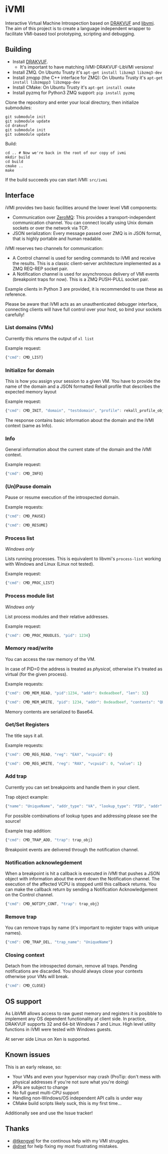 iVMI
====

Interactive Virtual Machine Introspection based on [DRAKVUF](https://drakvuf.com) and [libvmi](http://libvmi.com). The aim of this project is to create a language independent wrapper to facilitate VMI-based tool prototyping, scripting and debugging. 

Building
--------

* Install [DRAKVUF](https://drakvuf.com).
  * It's important to have matching iVMI-DRAKVUF-LibVMI versions!
* Install ZMQ. On Ubuntu Trusty it's `apt-get install libzmq3 libzmq3-dev`
* Install zmqpp (the C++ interface for ZMQ): On Ubuntu Trusty it's `apt-get install libzmqpp3 libzmqpp-dev`
* Install CMake: On Ubuntu Trusty it's `apt-get install cmake`
* Install pyzmq for Python3 ZMQ support: `pip install pyzmq`

Clone the repository and enter your local directory, then initialize submodules:

```
git submodule init
git submodule update
cd drakvuf
git submodule init
git submodule update
```

Build:

```
cd .. # Now we're back in the root of our copy of ivmi 
mkdir build
cd build
cmake ..
make
```

If the build succeeds you can start iVMI: `src/ivmi`

Interface
---------

iVMI provides two basic facilities around the lower level VMI components:
* Communication over [ZeroMQ](http://zeromq.org): This provides a transport-independent communication channel. You can connect locally using Unix domain sockets or over the network via TCP. 
* JSON serialization: Every message passed over ZMQ is in JSON format, that is highly portable and human readable. 

iVMI reserves two channels for communication:
* A Control channel is used for sending commands to iVMI and receive the results. This is a classic client-server architecture implemented as a ZMQ REQ-REP socket pair. 
* A Notification channel is used for asynchronous delivery of VMI events (breakpoint traps for now). This is a ZMQ PUSH-PULL socket pair.

Example clients in Python 3 are provided, it is recommended to use these as reference.

Please be aware that iVMI acts as an unauthenticated debugger interface, connecting clients will have full control over your host, so bind your sockets carefully!

### List domains (VMs)

Currently this returns the output of `xl list`

Example request:

```js
{"cmd": CMD_LIST}
```

### Initialize for domain

This is how you assign your session to a given VM. You have to provide the name of the domain and a JSON formatted Rekall profile that describes the expected memory layout

Example request:

```js
{"cmd": CMD_INIT, "domain", "testdomain", "profile": rekall_profile_obj }
```

The response contains basic information about the domain and the iVMI context (same as Info).

### Info

General information about the current state of the domain and the iVMI context.

Example request:

```js
{"cmd": CMD_INFO}
```

### (Un)Pause domain

Pause or resume execution of the introspected domain.

Example requests:

```js
{"cmd": CMD_PAUSE}
```

```js
{"cmd": CMD_RESUME}
```

### Process list

*Windows only*

Lists running processes. This is equivalent to libvmi's `process-list` working with Windows and Linux (Linux not tested).

Example request:

```js
{"cmd": CMD_PROC_LIST}
```

### Process module list

*Windows only*

List process modules and their relative addresses.

Example request:

```js
{"cmd": CMD_PROC_MOUDLES, "pid": 1234}
```

### Memory read/write

You can access the raw memory of the VM. 

In case of PID=0 the address is treated as *physical*, otherwise it's treated as virtual (for the given process).   

Example requests:

```js
{"cmd": CMD_MEM_READ, "pid":1234, "addr": 0xdeadbeef, "len": 32}
```

```js
{"cmd": CMD_MEM_WRITE, "pid": 1234, "addr": 0xdeadbeef, "contents": "QUFBQQ=="}
```

Memory contents are serialized to Base64.

### Get/Set Registers

The title says it all. 

Example requests:

```js
{"cmd": CMD_REG_READ, "reg": "EAX", "vcpuid": 0}
```

```js
{"cmd": CMD_REG_WRITE, "reg": "RAX", "vcpuid": 0, "value": 1}
```

### Add trap

Currently you can set breakpoints and handle them in your client. 

Trap object example:

```js
{"name": "UniqueName", "addr_type": "VA", "lookup_type": "PID", "addr": 0xdeadbeef, "pid": 4}
```

For possible combinations of lookup types and addressing please see the source!

Example trap addition:

```js
{"cmd": CMD_TRAP_ADD, "trap": trap_obj}
```

Breakpoint events are delivered through the notification channel.

### Notification acknowlegdement

When a breakpoint is hit a callback is executed in iVMI that pushes a JSON object with information about the event down the Notification channel. The execution of the affected VCPU is stopped until this callback returns. You can make the callback return by sending a Notification Acknowledgement on the Control channel.

```js
{"cmd": CMD_NOTIFY_CONT, "trap": trap_obj}
```

### Remove trap

You can remove traps by name (it's important to register traps with unique names).

```js
{"cmd": CMD_TRAP_DEL, "trap_name": "UniqueName"}
```

### Closing context

Detach from the introspected domain, remove all traps. Pending notifications are discarded. You should always close your contexts otherwise your VMs will break. 

```js
{"cmd": CMD_CLOSE}
```

OS support
----------

As LibVMI allows access to raw guest memory and registers it is posibble to implement any OS dependent functionality at client side. In practice, DRAKVUF supports 32 and 64-bit Windows 7 and Linux. High level utility functions in iVMI were tested with Windows guests. 

At server side Linux on Xen is supported.

Known issues
------------

This is an early release, so: 

* Your VMs and even your hypervisor may crash (ProTip: don't mess with physical addresses if you're not sure what you're doing) 
* APIs are subject to change
* No full guest multi-CPU support
* Handling non-Windows/OS independent API calls is under way
* CMake build scripts likely suck, this is my first time...

Additionally see and use the Issue tracker!

Thanks
------

* [@tkengyel](https://github.com/tklengyel) for the continous help with my VMI struggles. 
* [@dnet](https://github.com/dnet) for help fixing my most frustrating mistakes.
